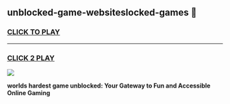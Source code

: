 
## unblocked-game-websiteslocked-games 👋
<h3>
<a href="https://premium.freeplayer.one?title=unblocked-game-websiteslocked-games&ref=14F">CLICK TO PLAY</a></h3>
<hr>

<h3>
<a href="https://premium.freeplayer.one?title=unblocked-game-websiteslocked-games&ref=14F">CLICK 2 PLAY</a>
  
</h3>

<a href="https://premium.freeplayer.one?title=unblocked-game-websiteslocked-games&ref=12F/"><img src="https://clearcache.store/games.png"></a>


**worlds hardest game unblocked: Your Gateway to Fun and Accessible Online Gaming**
